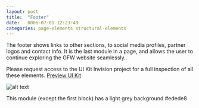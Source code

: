 ```yaml
---
layout: post
title:  "Footer"
date:   0006-07-01 12:23:49
categories: page-elements structural-elements
---
```


The footer shows links to other sections, to social media profiles, partner logos and contact info. It is the last module in a page, and allows the user to continue exploring the GFW website seamlessly..

<div class="advice">
  <p class="advice_content">Please request access to the UI Kit Invision project for a full inspection of all these elements.  <a class="btn btn--download" href="https://invis.io/82QPKXD964H">Preview UI Kit</a></p>
</div>

![alt text][footer]


This module (except the first block) has a light grey background #edede8



[footer]: /gfw-style-guides/images/posts/structural-elements/footer/09-01-footer.png "footer"
[footer-structure]: /gfw-style-guides/images/posts/structural-elements/footer/09-02-footer-structure.png "footer structure"
